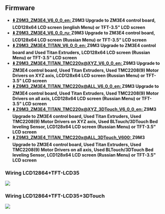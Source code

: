 ## Firmware
- **[:arrow_down: Z9M3_ZM3E4_V6_0_0_en: ](./Z9M3_ZM3E4_V6_0_0_en.zip) Z9M3 Upgrade to ZM3E4 control board, LCD128x64 LCD screen (english Menu) or TFT-3.5" LCD screen**
- **[:arrow_down: Z9M3_ZM3E4_V6_0_0_ru: ](./Z9M3_ZM3E4_V6_0_0_ru.zip) Z9M3 Upgrade to ZM3E4 control board, LCD128x64 LCD screen (Russian Menu) or TFT-3.5" LCD screen**
- **[:arrow_down: Z9M3_ZM3E4_TITAN_V6_0_0_en: ](./Z9M3_ZM3E4_TITAN_V6_0_0_en.zip) Z9M3 Upgrade to ZM3E4 control board and Used Titan Extruders, LCD128x64 LCD screen (Russian Menu) or TFT-3.5" LCD screen**
- **[:arrow_down: Z9M3_ZM3E4_TITAN_TMC220x@XYZ_V6_0_0_en: ](./Z9M3_ZM3E4_TITAN_TMC220x@XYZ_V6_0_0_en.zip) Z9M3 Upgrade to ZM3E4 control board,  Used Titan Extruders, Used TMC2208(9) Motor Drivers on XYZ axis, LCD128x64 LCD screen (Russian Menu) or TFT-3.5" LCD screen**
- **[:arrow_down: Z9M3_ZM3E4_TITAN_TMC220x@ALL_V6_0_0_en: ](./Z9M3_ZM3E4_TITAN_TMC220x@ALL_V6_0_0_en.zip) Z9M3 Upgrade to ZM3E4 control board,  Used Titan Extruders, Used TMC2208(9) Motor Drivers on all axis, LCD128x64 LCD screen (Russian Menu) or TFT-3.5" LCD screen**
- **[:arrow_down: Z9M3_ZM3E4_TITAN_TMC220x@XYZ_3DTouch_V6_0_0_en: ](./Z9M3_ZM3E4_TITAN_TMC220x@XYZ_3DTouch_V6_0_0_en.zip) Z9M3 Upgrade to ZM3E4 control board, Used Titan Extruders, Used TMC2208(9) Motor Drivers on XYZ axis, Used BLTouch/3DTouch Bed leveling Sensor, LCD128x64 LCD screen (Russian Menu) or TFT-3.5" LCD screen**
- **[:arrow_down: Z9M3_ZM3E4_TITAN_TMC220x@ALL_3DTouch_V600: ](./Z9M3_ZM3E4_TITAN_TMC220x@ALL_3DTouch_V600.zip) Z9M3 Upgrade to ZM3E4 control board, Used Titan Extruders, Used TMC2208(9) Motor Drivers on all axis, Used BLTouch/3DTouch Bed leveling Sensor, LCD128x64 LCD screen (Russian Menu) or TFT-3.5" LCD screen**


### Wiring LCD12864+TFT-LCD35
 ![](LCD12864_TFTLCD.jpg)

### Wiring LCD12864+TFT-LCD35+3DTouch
 ![](LCD12864_TFTLCD_3DTouch.jpg)

 